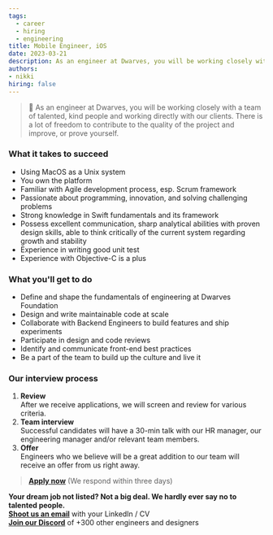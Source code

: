 ```yaml
---
tags:
  - career
  - hiring
  - engineering
title: Mobile Engineer, iOS
date: 2023-03-21
description: As an engineer at Dwarves, you will be working closely with a team of talented, kind people and working directly with our clients. There is a lot of freedom to contribute to the quality of the project and improve, or prove yourself
authors:
- nikki
hiring: false
---
```

> 🤝 As an engineer at Dwarves, you will be working closely with a team of talented, kind people and working directly with our clients. There is a lot of freedom to contribute to the quality of the project and improve, or prove yourself.

### What it takes to succeed
- Using MacOS as a Unix system
- You own the platform
- Familiar with Agile development process, esp. Scrum framework
- Passionate about programming, innovation, and solving challenging problems
- Strong knowledge in Swift fundamentals and its framework
- Possess excellent communication, sharp analytical abilities with proven design skills, able to think critically of the current system regarding growth and stability
- Experience in writing good unit test
- Experience with Objective-C is a plus

### What you'll get to do
- Define and shape the fundamentals of engineering at Dwarves Foundation
- Design and write maintainable code at scale
- Collaborate with Backend Engineers to build features and ship experiments
- Participate in design and code reviews
- Identify and communicate front-end best practices
- Be a part of the team to build up the culture and live it

### Our interview process
1. **Review**<br>After we receive applications, we will screen and review for various criteria.
2. **Team interview**<br>Successful candidates will have a 30-min talk with our HR manager, our engineering manager and/or relevant team members.
3. **Offer**<br>Engineers who we believe will be a great addition to our team will receive an offer from us right away.

> **[Apply now](mailto:spawn@d.foundation)** (We respond within three days)

**Your dream job not listed? Not a big deal. We hardly ever say no to talented people.**\
[**Shoot us an email**](mailto:spawn@dwarvesv.com) with your LinkedIn / CV\
[**Join our Discord**](https://discord.gg/dwarvesv) of +300 other engineers and designers